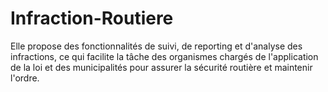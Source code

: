 # Infraction-Routiere
Elle propose des fonctionnalités de suivi, de reporting et d'analyse des infractions, ce qui facilite la tâche des organismes chargés de l'application de la loi et des municipalités pour assurer la sécurité routière et maintenir l'ordre.

